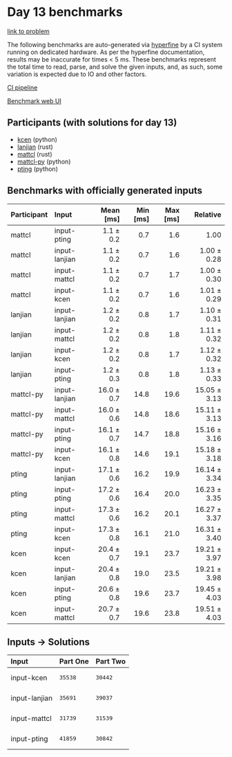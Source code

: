 # Day 13 benchmarks

[link to problem](https://adventofcode.com/2023/day/13)

The following benchmarks are auto-generated via
[hyperfine](https://github.com/sharkdp/hyperfine) by a CI system running on
dedicated hardware. As per the hyperfine documentation, results may be
inaccurate for times < 5 ms. These benchmarks represent the total time to read,
parse, and solve the given inputs, and, as such, some variation is expected due
to IO and other factors.

[CI pipeline](http://ci.papercode.net:8080/teams/main/pipelines/aoc2023)

[Benchmark web UI](https://aoc.ancalagon.black)


## Participants (with solutions for day 13)

- [kcen](https://github.com/kcen/aoc2023) (python)
- [lanjian](https://github.com/lanjian/aoc-2023) (rust)
- [mattcl](https://github.com/mattcl/aoc2023) (rust)
- [mattcl-py](https://github.com/mattcl/aoc2023-py) (python)
- [pting](https://github.com/pting/aoc2023) (python)


## Benchmarks with officially generated inputs

| Participant | Input | Mean [ms] | Min [ms] | Max [ms] | Relative |
|:---|:---|---:|---:|---:|---:|
| mattcl | input-pting | 1.1 ± 0.2 | 0.7 | 1.6 | 1.00 |
| mattcl | input-lanjian | 1.1 ± 0.2 | 0.7 | 1.6 | 1.00 ± 0.28 |
| mattcl | input-mattcl | 1.1 ± 0.2 | 0.7 | 1.7 | 1.00 ± 0.30 |
| mattcl | input-kcen | 1.1 ± 0.2 | 0.7 | 1.6 | 1.01 ± 0.29 |
| lanjian | input-lanjian | 1.2 ± 0.2 | 0.8 | 1.7 | 1.10 ± 0.31 |
| lanjian | input-mattcl | 1.2 ± 0.2 | 0.8 | 1.8 | 1.11 ± 0.32 |
| lanjian | input-kcen | 1.2 ± 0.2 | 0.8 | 1.7 | 1.12 ± 0.32 |
| lanjian | input-pting | 1.2 ± 0.3 | 0.8 | 1.8 | 1.13 ± 0.33 |
| mattcl-py | input-lanjian | 16.0 ± 0.7 | 14.8 | 19.6 | 15.05 ± 3.13 |
| mattcl-py | input-mattcl | 16.0 ± 0.6 | 14.8 | 18.6 | 15.11 ± 3.13 |
| mattcl-py | input-pting | 16.1 ± 0.7 | 14.7 | 18.8 | 15.16 ± 3.16 |
| mattcl-py | input-kcen | 16.1 ± 0.8 | 14.6 | 19.1 | 15.18 ± 3.18 |
| pting | input-lanjian | 17.1 ± 0.6 | 16.2 | 19.9 | 16.14 ± 3.34 |
| pting | input-pting | 17.2 ± 0.6 | 16.4 | 20.0 | 16.23 ± 3.35 |
| pting | input-mattcl | 17.3 ± 0.6 | 16.2 | 20.1 | 16.27 ± 3.37 |
| pting | input-kcen | 17.3 ± 0.8 | 16.1 | 21.0 | 16.31 ± 3.40 |
| kcen | input-kcen | 20.4 ± 0.7 | 19.1 | 23.7 | 19.21 ± 3.97 |
| kcen | input-lanjian | 20.4 ± 0.8 | 19.0 | 23.5 | 19.21 ± 3.98 |
| kcen | input-pting | 20.6 ± 0.8 | 19.6 | 23.7 | 19.45 ± 4.03 |
| kcen | input-mattcl | 20.7 ± 0.7 | 19.6 | 23.8 | 19.51 ± 4.03 |


## Inputs -> Solutions

| Input | Part One | Part Two |
|:---|:---|:---|
|input-kcen|<pre>35538</pre>|<pre>30442</pre>|
|input-lanjian|<pre>35691</pre>|<pre>39037</pre>|
|input-mattcl|<pre>31739</pre>|<pre>31539</pre>|
|input-pting|<pre>41859</pre>|<pre>30842</pre>|